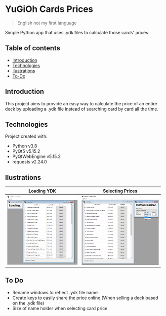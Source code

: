 # YuGiOh Cards Prices
> English not my first language

Simple Python app that uses .ydk files to calculate those cards' prices.

## Table of contents
* [Introduction](#introduction)
* [Technologies](#technologies)
* [Ilustrations](#ilustrations)
* [To-Do](#to-do)

## Introduction
This project aims to provide an easy way to calculate the price of an entire deck by uploading a .ydk file instead of searching card by card all the time.

## Technologies
Project created with:
* Python v3.8
* PyQt5 v5.15.2
* PyQtWebEngine v5.15.2
* requests v2.24.0

## Ilustrations
Loading YDK                              | Selecting Prices 
:---------------------------------------:|:----------------------------------------------:
![Loading YDK](./Resources/readme_1.png) | ![Selecting Prices](./Resources/readme_2.png)

## To Do
* Rename windows to reflect .ydk file name
* Create keys to easily share the price online (When selling a deck based on the .ydk file)
* Size of name holder when selecting card price